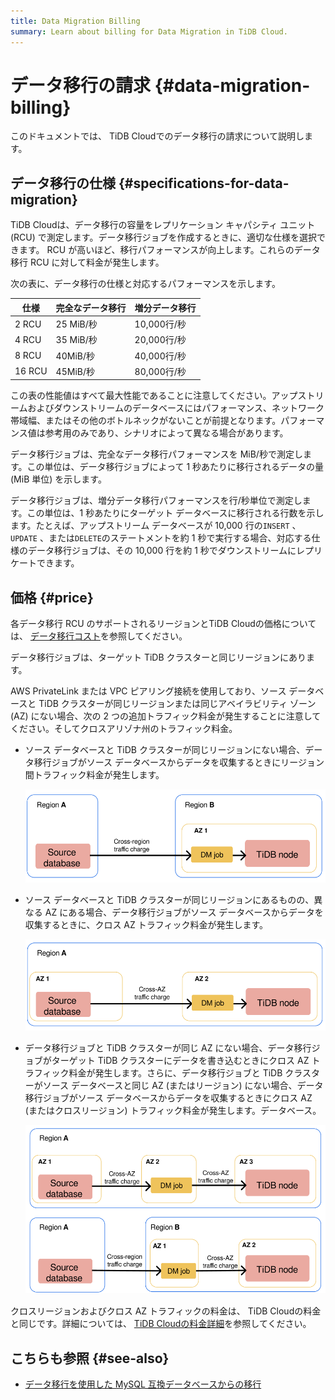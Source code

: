 ```yaml
---
title: Data Migration Billing
summary: Learn about billing for Data Migration in TiDB Cloud.
---
```


# データ移行の請求 {#data-migration-billing}

このドキュメントでは、 TiDB Cloudでのデータ移行の請求について説明します。

## データ移行の仕様 {#specifications-for-data-migration}

TiDB Cloudは、データ移行の容量をレプリケーション キャパシティ ユニット (RCU) で測定します。データ移行ジョブを作成するときに、適切な仕様を選択できます。 RCU が高いほど、移行パフォーマンスが向上します。これらのデータ移行 RCU に対して料金が発生します。

次の表に、データ移行の仕様と対応するパフォーマンスを示します。

| 仕様     | 完全なデータ移行 | 増分データ移行   |
| ------ | -------- | --------- |
| 2 RCU  | 25 MiB/秒 | 10,000行/秒 |
| 4 RCU  | 35 MiB/秒 | 20,000行/秒 |
| 8 RCU  | 40MiB/秒  | 40,000行/秒 |
| 16 RCU | 45MiB/秒  | 80,000行/秒 |

この表の性能値はすべて最大性能であることに注意してください。アップストリームおよびダウンストリームのデータベースにはパフォーマンス、ネットワーク帯域幅、またはその他のボトルネックがないことが前提となります。パフォーマンス値は参考用のみであり、シナリオによって異なる場合があります。

データ移行ジョブは、完全なデータ移行パフォーマンスを MiB/秒で測定します。この単位は、データ移行ジョブによって 1 秒あたりに移行されるデータの量 (MiB 単位) を示します。

データ移行ジョブは、増分データ移行パフォーマンスを行/秒単位で測定します。この単位は、1 秒あたりにターゲット データベースに移行される行数を示します。たとえば、アップストリーム データベースが 10,000 行の`INSERT` 、 `UPDATE` 、または`DELETE`のステートメントを約 1 秒で実行する場合、対応する仕様のデータ移行ジョブは、その 10,000 行を約 1 秒でダウンストリームにレプリケートできます。

## 価格 {#price}

各データ移行 RCU のサポートされるリージョンとTiDB Cloudの価格については、 [データ移行コスト](https://www.pingcap.com/tidb-cloud-pricing-details/#dm-cost)を参照してください。

データ移行ジョブは、ターゲット TiDB クラスターと同じリージョンにあります。

AWS PrivateLink または VPC ピアリング接続を使用しており、ソース データベースと TiDB クラスターが同じリージョンまたは同じアベイラビリティ ゾーン (AZ) にない場合、次の 2 つの追加トラフィック料金が発生することに注意してください。そしてクロスアリゾナ州のトラフィック料金。

-   ソース データベースと TiDB クラスターが同じリージョンにない場合、データ移行ジョブがソース データベースからデータを収集するときにリージョン間トラフィック料金が発生します。

    ![Cross-region traffic charges](/media/tidb-cloud/dm-billing-cross-region-fees.png)

-   ソース データベースと TiDB クラスターが同じリージョンにあるものの、異なる AZ にある場合、データ移行ジョブがソース データベースからデータを収集するときに、クロス AZ トラフィック料金が発生します。

    ![Cross-AZ traffic charges](/media/tidb-cloud/dm-billing-cross-az-fees.png)

-   データ移行ジョブと TiDB クラスターが同じ AZ にない場合、データ移行ジョブがターゲット TiDB クラスターにデータを書き込むときにクロス AZ トラフィック料金が発生します。さらに、データ移行ジョブと TiDB クラスターがソース データベースと同じ AZ (またはリージョン) にない場合、データ移行ジョブがソース データベースからデータを収集するときにクロス AZ (またはクロスリージョン) トラフィック料金が発生します。データベース。

    ![Cross-region and cross-AZ traffic charges](/media/tidb-cloud/dm-billing-cross-region-and-az-fees.png)

クロスリージョンおよびクロス AZ トラフィックの料金は、 TiDB Cloudの料金と同じです。詳細については、 [TiDB Cloudの料金詳細](https://en.pingcap.com/tidb-cloud-pricing-details/)を参照してください。

## こちらも参照 {#see-also}

-   [データ移行を使用した MySQL 互換データベースからの移行](/tidb-cloud/migrate-from-mysql-using-data-migration.md)
